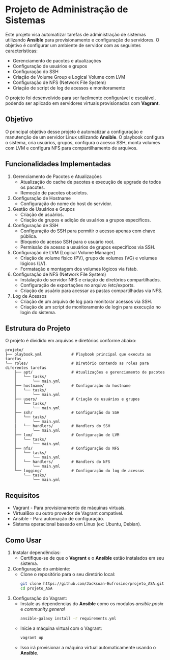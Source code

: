 # Projeto de Administração de Sistemas

Este projeto visa automatizar tarefas de administração de sistemas utilizando **Ansible** para provisionamento e configuração de servidores. O objetivo é configurar um ambiente de servidor com as seguintes características:

- Gerenciamento de pacotes e atualizações
- Configuração de usuários e grupos
- Configuração do SSH
- Criação de Volume Group e Logical Volume com LVM
- Configuração de NFS (Network File System)
- Criação de script de log de acessos e monitoramento

O projeto foi desenvolvido para ser facilmente configurável e escalável, podendo ser aplicado em servidores virtuais provisionados com **Vagrant**.

## Objetivo

O principal objetivo desse projeto é automatizar a configuração e manutenção de um servidor Linux utilizando **Ansible**. O playbook configura o sistema, cria usuários, grupos, configura o acesso SSH, monta volumes com LVM e configura NFS para compartilhamento de arquivos.

## Funcionalidades Implementadas

1. Gerenciamento de Pacotes e Atualizações
   - Atualização do cache de pacotes e execução de upgrade de todos os pacotes.
   - Remoção de pacotes obsoletos.
2. Configuração de Hostname
   - Configuração do nome do host do servidor.
3. Gestão de Usuários e Grupos
   - Criação de usuários.
   - Criação de grupos e adição de usuários a grupos específicos.
4. Configuração de SSH
   - Configuração do SSH para permitir o acesso apenas com chave pública.
   - Bloqueio do acesso SSH para o usuário root.
   - Permissão de acesso a usuários de grupos específicos via SSH.
5. Configuração de LVM (Logical Volume Manager)
   - Criação de volume físico (PV), grupo de volumes (VG) e volumes lógicos (LV).
   - Formatação e montagem dos volumes lógicos via fstab.
6. Configuração de NFS (Network File System)
   - Instalação do servidor NFS e criação de diretórios compartilhados.
   - Configuração de exportações no arquivo /etc/exports.
   - Criação de usuário para acessar as pastas compartilhadas via NFS.
7. Log de Acessos
   - Criação de um arquivo de log para monitorar acessos via SSH.
   - Criação de um script de monitoramento de login para execução no login do sistema.

## Estrutura do Projeto

O projeto é dividido em arquivos e diretórios conforme abaixo:

```
projeto/
├── playbook.yml             # Playbook principal que executa as tarefas
└── roles/                   # Diretório contendo as roles para diferentes tarefas
    ├── apt/                 # Atualizações e gerenciamento de pacotes
    │   └── tasks/
    │       └── main.yml
    ├── hostname/            # Configuração do hostname
    │   └── tasks/
    │       └── main.yml
    ├── users/               # Criação de usuários e grupos
    │   └── tasks/
    │       └── main.yml
    ├── ssh/                 # Configuração do SSH
    │   └── tasks/
    │       └── main.yml
    |   └── handlers/        # Handlers do SSH
    │       └── main.yml
    ├── lvm/                 # Configuração de LVM
    │   └── tasks/
    │       └── main.yml
    ├── nfs/                 # Configuração do NFS
    │   └── tasks/
    │       └── main.yml
    │   └── handlers/        # Handlers do NFS
    │       └── main.yml
    └── logging/             # Configuração do log de acessos
        └── tasks/
            └── main.yml
```

## Requisitos

- Vagrant - Para provisionamento de máquinas virtuais.
- VirtualBox ou outro provedor de Vagrant compatível.
- Ansible - Para automação de configuração.
- Sistema operacional baseado em Linux (ex: Ubuntu, Debian).

## Como Usar

1. Instalar dependências:
   - Certifique-se de que o **Vagrant** e o **Ansible** estão instalados em seu sistema.
2. Configuração do ambiente:
   - Clone o repositório para o seu diretório local:
     ```bash
     git clone https://github.com/Jacksoan-Eufrosino/projeto_ASA.git
     cd projeto_ASA
     ```
3. Configuração do Vagrant:
   - Instale as dependencias do **Ansible** como os modulos _ansible.posix_ e _community.general_
     ```bash
     ansible-galaxy install -r requirements.yml
     ```
   - Inicie a máquina virtual com o Vagrant:
     ```bash
     vagrant up
     ```
   - Isso irá provisionar a máquina virtual automaticamente usando o **Ansible**.
